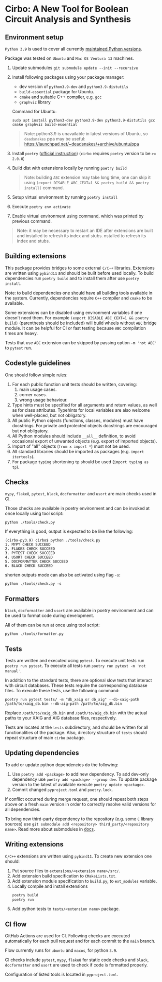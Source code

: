 # Cirbo: A New Tool for Boolean Circuit Analysis and Synthesis

## Environment setup

`Python 3.9` is used to cover all currently [maintained Python versions](https://devguide.python.org/versions/).

Package was tested on `Ubuntu` and `Mac OS Ventura 13` machines.

1. Update submodules `git submodule update --init --recursive`
1. Install following packages using your package manager:
   - dev version of `python3.9-dev` and `python3.9-distutils`
   - `build-essential` package for Ubuntu.
   - `cmake` and suitable C++ compiler, e.g. `gcc`
   - `graphviz` library

   Command for Ubuntu:
   ```shell
   sudo apt install python3-dev python3.9-dev python3.9-distutils gcc cmake graphviz build-essential
   ```
   
   > Note: python3.9 is unavailable in latest versions of Ubuntu, so `deadsnakes`
   > ppa may be useful: https://launchpad.net/~deadsnakes/+archive/ubuntu/ppa

1. Install `poetry` ([official instruction](https://python-poetry.org/docs/)) (`cirbo` requires `poetry` version to be `>= 2.0.0`)
1. Build dist with extensions locally by running `poetry build`

   > Note: building `ABC` extension may take long time, one can skip it
   > using `(export DISABLE_ABC_CEXT=1 && poetry build && poetry install)`
   > command.

1. Setup virtual environment by running `poetry install`
1. Execute `poetry env activate`
1. Enable virtual environment using command, which was printed by previous command. 

> Note: it may be necessary to restart an IDE after extensions
> are built and installed to refresh its index and stubs.
nstalled to refresh its index and stubs.

## Building extensions

This package provides bridges to some external `C/C++` libraries. Extensions
are written using `pybind11` and should be built before used locally. To build
dependencies run `poetry build` and to install them after use `poetry install`.

Note: to build dependencies one should have all building tools available
in the system. Currently, dependencies require `C++` compiler and `cmake`
to be available.

Some extensions can be disabled using environment variables if one doesn't
need them. For example `(export DISABLE_ABC_CEXT=1 && poetry build)` (parenthesis
should be included) will build wheels without `ABC` bridge module. It can be
helpful for CI or fast testing because `ABC` compilation times are heavy.

Tests that use `ABC` extension can be skipped by passing option `-m 'not ABC'`
to `pytest` run.

## Codestyle guidelines

One should follow simple rules:

1. For each public function unit tests should be written, covering:
   1. main usage cases.
   2. corner cases.
   3. wrong usage behaviour.
2. Type hints must be specified for all arguments and return values, as well
as for class attributes. Typehints for local variables are also welcome when
well-placed, but not obligatory.
3. All public Python objects (functions, classes, modules) must have docstrings.
For private and protected objects docstrings are encouraged but not obligatory.
4. All Python modules should include `__all__` definition, to avoid occasional
export of unwanted objects (e.g. export of imported objects).
5. Import of "all" objects (`from x import *`) must not be used.
6. All standard libraries should be imported as packages
(e.g. `import itertools`).
7. For package `typing` shortening `tp` should be used (`import typing as tp`).

## Checks

`mypy`, `flake8`, `pytest`, `black`, `docformatter` and `usort` are main checks
used in CI.

Those checks are available in poetry environment and can be invoked at once
locally using tool script:

`python ./tools/check.py`

If everything is good, output is expected to be like the following:

```
(cirbo-py3.9) cirbo$ python ./tools/check.py
1. MYPY CHECK SUCCEED
2. FLAKE8 CHECK SUCCEED
3. PYTEST CHECK SUCCEED
4. USORT CHECK SUCCEED
5. DOCFORMATTER CHECK SUCCEED
6. BLACK CHECK SUCCEED
```

shorten outputs mode can also be activated using flag `-s`:

`python ./tools/check.py -s`

## Formatters

`black`, `docformatter` and `usort` are available in poetry environment
and can be used to format code during development.

All of them can be run at once using tool script:

`python ./tools/formatter.py`

## Tests

Tests are written and executed using `pytest`.
To execute unit tests run `poetry run pytest`.
To execute all tests run `poetry run pytest -m 'not manual'`.

In addition to the standard tests, there are optional slow tests that interact with circuit databases. 
These tests require the corresponding database files. To execute these tests, use the following command:

```
poetry run pytest tests/ -m "db_xaig or db_aig" --db-xaig-path /path/to/xaig_db.bin --db-aig-path /path/to/aig_db.bin
```
Replace `/path/to/xaig_db.bin` and `/path/to/aig_db.bin` with the actual paths to your XAIG and AIG database files, respectively.

Tests are located at the `tests` subdirectory, and should be written for all
functionalities of the package. Also, directory structure of `tests` should
repeat structure of main `cirbo` package.

## Updating dependencies

To add or update python dependencies do the following:

1. Use `poetry add <package>` to add new dependency. To add dev-only dependency
use `poetry add <package> --group dev`. To update package version to the latest
of available execute `poetry update <package>`.
2. Commit changed `pyproject.toml` and `poetry.lock`.

If conflict occurred during merge request, one should repeat both steps above
on a fresh `main` version in order to correctly resolve valid versions for
all dependencies.

To bring new third-party dependency to the repository (e.g. some `C` library
sources) use `git submodule add <repository> third_party/<repository name>`.
Read more about submodules in
[docs](https://git-scm.com/book/en/v2/Git-Tools-Submodules).

## Writing extensions

`C/C++` extensions are written using `pybind11`. To create new extension one should:

1. Put source files to `extensions/<extension name>/src/`.
2. Add extension build specification to `CMakeLists.txt`.
3. Add extension module specification to `build.py`, to `ext_modules` variable.
4. Locally compile and install extensions
   ```sh
   poetry build
   poetry run
   ```
5. Add python tests to `tests/<extension name>` package.

## CI flow

GitHub Actions are used for CI. Following checks are executed automatically for
each pull request and for each commit to the `main` branch.

Flow currently runs for `ubuntu` and `macos`, for python `3.9`.

CI checks include `pytest`, `mypy`, `flake8` for static code checks and `black`,
`docformatter` and `usort` are used to check if code is formatted properly.

Configuration of listed tools is located in `pyproject.toml`.
